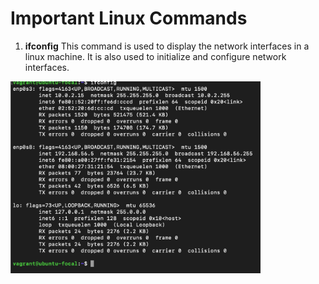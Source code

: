 <h1>Important Linux Commands</h1>

1. <b>ifconfig</b>
This command is used to display the network interfaces in a linux machine. It is also used to initialize and configure network interfaces.

<img src="ifconfig.png" alt="ifconfig" width="400"/>
